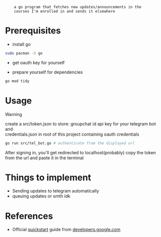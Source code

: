         a go program that fetches new updates/announcements in the 
        courses I'm enrolled in and sends it elsewhere

# Prerequisites
- install go
```bash
sudo pacman -S go
```
- get oauth key for yourself
 
- prepare yourself for dependencies
```bash
go mod tidy
```

# Usage
> [!WARNING]
> create a src/token.json to store:
> groupchat id
> api key for your telegram bot  
> and  
> credentials.json in root of this project containing oauth credentials

```bash
go run src/tel_bot.go # authenticate from the displayed url
```
After signing in, you'll get redirected to localhost(probably)
copy the token from the url and paste it in the terminal


# Things to implement
- Sending updates to telegram automatically
- queuing updates or smth idk 

# References
- Official [quickstart](https://developers.google.com/workspace/classroom/quickstart/go) guide from [developers.google.com](https://developers.google.com/)
